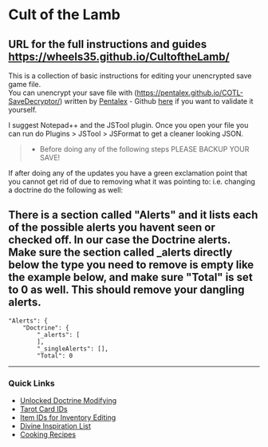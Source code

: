 # Cult of the Lamb

## URL for the full instructions and guides https://wheels35.github.io/CultoftheLamb/

This is a collection of basic instructions for editing your unencrypted save game file.  
You can unencrypt your save file with (https://pentalex.github.io/COTL-SaveDecryptor/) written by [Pentalex](https://pentalex.github.io/) - Github [here](https://github.com/Pentalex/COTL-SaveDecryptor) if you want to validate it yourself.

I suggest Notepad++ and the JSTool plugin. Once you open your file you can run do Plugins > JSTool > JSFormat to get a cleaner looking JSON.
>* Before doing any of the following steps PLEASE BACKUP YOUR SAVE!

If after doing any of the updates you have a green exclamation point that you cannot get rid of due to removing what it was pointing to: i.e. changing a doctrine do the following as well:

There is a section called "Alerts" and it lists each of the possible alerts you havent seen or checked off. In our case the Doctrine alerts. Make sure the section called _alerts directly below the type you need to remove is empty like the example below, and make sure "Total" is set to 0 as well. This should remove your dangling alerts.
---
    "Alerts": {
        "Doctrine": {
            "_alerts": [
            ],
            "_singleAlerts": [],
            "Total": 0
---

### Quick Links
- [Unlocked Doctrine Modifying](https://github.com/Wheels35/CultoftheLamb/blob/main/doctrine_numbers.md)
- [Tarot Card IDs](https://github.com/Wheels35/CultoftheLamb/blob/main/tarot_cards.md)
- [Item IDs for Inventory Editing](https://github.com/Wheels35/CultoftheLamb/blob/main/item_list.md)
- [Divine Inspiration List](https://github.com/Wheels35/CultoftheLamb/blob/main/DivineInspirationTree.md)
- [Cooking Recipes](https://github.com/Wheels35/CultoftheLamb/blob/main/cooking_recipes.md)
